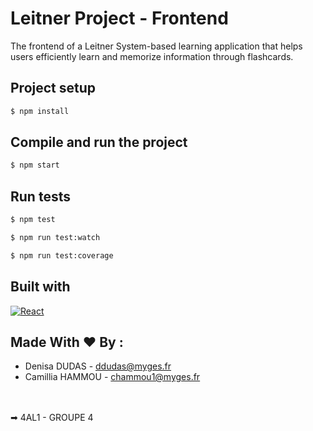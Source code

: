 # Leitner Project - Frontend

The frontend of a Leitner System-based learning application that helps users efficiently learn and memorize information through flashcards.

## Project setup

```bash
$ npm install
```

## Compile and run the project

```bash
$ npm start
```

## Run tests

```bash
$ npm test
```

```bash
$ npm run test:watch
```

```bash
$ npm run test:coverage
```

## Built with

[![React][React.js]][React-url]

[React.js]: https://img.shields.io/badge/React-20232A?style=for-the-badge&logo=react&logoColor=61DAFB
[React-url]: https://reactjs.org/

## Made With ❤ By :
- Denisa DUDAS - ddudas@myges.fr
- Camillia HAMMOU - chammou1@myges.fr
<br>
<br>
➡ 4AL1  -  GROUPE 4